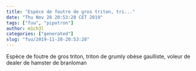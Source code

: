 ```yaml
---
title: "Espèce de foutre de gros triton, tri..."
date: "Thu Nov 28 20:53:28 CET 2019"
tags: ["fuu", "pipotron"]
author: m1ch3l
categories: ["generated"]
slug: "fuu/2019-11-28-20:53:28"
---
```


Espèce de foutre de gros triton, triton de grumly obèse gaulliste, voleur de dealer de hamster de branloman
